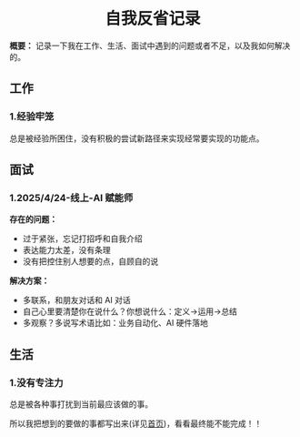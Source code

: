 <h1 align="center" id="自我反省记录">自我反省记录</h1>

**概要：** 记录一下我在工作、生活、面试中遇到的问题或者不足，以及我如何解决的。

## 工作

### 1.经验牢笼

总是被经验所困住，没有积极的尝试新路径来实现经常要实现的功能点。

## 面试

### 1.2025/4/24-线上-AI 赋能师

**存在的问题：**

- 过于紧张，忘记打招呼和自我介绍
- 表达能力太差，没有条理
- 没有把控住别人想要的点，自顾自的说

**解决方案：**

- 多联系，和朋友对话和 AI 对话
- 自己心里要清楚你在说什么？你想说什么：定义->运用->总结
- 多观察？多说写术语比如：业务自动化、AI 硬件落地

## 生活

### 1.没有专注力

总是被各种事打扰到当前最应该做的事。

所以我把想到的要做的事都写出来(详见[首页](/?id=plan))，看看最终能不能完成！！
